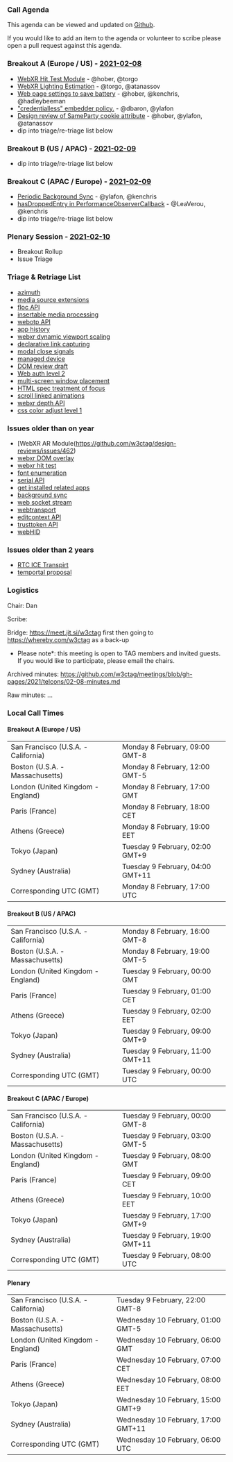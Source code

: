 ### Call Agenda

This agenda can be viewed and updated on [Github](https://github.com/w3ctag/meetings/blob/gh-pages/2021/telcons/02-08-agenda.md).

If you would like to add an item to the agenda or volunteer to scribe please open a pull request against this agenda.

### Breakout A (Europe / US) - [2021-02-08](https://www.timeanddate.com/worldclock/converter.html?iso=20210208T170000&p1=224&p2=43&p3=136&p4=195&p5=26&p6=248&p7=240)

* [WebXR Hit Test Module](https://github.com/w3ctag/design-reviews/issues/463) - @hober, @torgo
* [WebXR Lighting Estimation](https://github.com/w3ctag/design-reviews/issues/574) - @torgo, @atanassov
* [Web page settings to save battery](https://github.com/w3ctag/design-reviews/issues/546) - @hober, @kenchris, @hadleybeeman
* ["credentialless" embedder policy.](https://github.com/w3ctag/design-reviews/issues/582) - @dbaron, @ylafon
* [Design review of SameParty cookie attribute](https://github.com/w3ctag/design-reviews/issues/595) - @hober, @ylafon, @atanassov
* dip into triage/re-triage list below

### Breakout B (US / APAC) - [2021-02-09](https://www.timeanddate.com/worldclock/converter.html?iso=20210209T000000&p1=224&p2=43&p3=136&p4=195&p5=26&p6=248&p7=240)

* dip into triage/re-triage list below

### Breakout C (APAC / Europe) - [2021-02-09](https://www.timeanddate.com/worldclock/converter.html?iso=20210209T080000&p1=224&p2=43&p3=136&p4=195&p5=26&p6=248&p7=240)

* [Periodic Background Sync](https://github.com/w3ctag/design-reviews/issues/367) - @ylafon, @kenchris
* [hasDroppedEntry in PerformanceObserverCallback](https://github.com/w3ctag/design-reviews/issues/547) - @LeaVerou, @kenchris
* dip into triage/re-triage list below

### Plenary Session - [2021-02-10](https://www.timeanddate.com/worldclock/converter.html?iso=20210210T060000&p1=224&p2=43&p3=136&p4=195&p5=26&p6=248&p7=240)

* Breakout Rollup
* Issue Triage

### Triage & Retriage List

* [azimuth](https://github.com/w3ctag/design-reviews/issues/537)
* [media source extensions](https://github.com/w3ctag/design-reviews/issues/576)
* [floc API](https://github.com/w3ctag/design-reviews/issues/601)
* [insertable media processing](https://github.com/w3ctag/design-reviews/issues/603)
* [webotp API](https://github.com/w3ctag/design-reviews/issues/604)
* [app history](https://github.com/w3ctag/design-reviews/issues/605)
* [webxr dynamic viewport scaling](https://github.com/w3ctag/design-reviews/issues/588)
* [declarative link capturing](https://github.com/w3ctag/design-reviews/issues/589)
* [modal close signals](https://github.com/w3ctag/design-reviews/issues/594)
* [managed device](https://github.com/w3ctag/design-reviews/issues/606)
* [DOM review draft](https://github.com/w3ctag/design-reviews/issues/573)
* [Web auth level 2](https://github.com/w3ctag/design-reviews/issues/577)
* [multi-screen window placement](https://github.com/w3ctag/design-reviews/issues/602)
* [HTML spec treatment of focus](https://github.com/w3ctag/design-reviews/issues/468)
* [scroll linked animations](https://github.com/w3ctag/design-reviews/issues/521)
* [webxr depth API](https://github.com/w3ctag/design-reviews/issues/550)
* [css color adjust level 1](https://github.com/w3ctag/design-reviews/issues/583)

### Issues older than on year

* [WebXR AR Module(https://github.com/w3ctag/design-reviews/issues/462)
* [webxr DOM overlay](https://github.com/w3ctag/design-reviews/issues/470)
* [webxr hit test](https://github.com/w3ctag/design-reviews/issues/463)
* [font enumeration](https://github.com/w3ctag/design-reviews/issues/399)
* [serial API](https://github.com/w3ctag/design-reviews/issues/431)
* [get installed related apps](https://github.com/w3ctag/design-reviews/issues/436)
* [background sync](https://github.com/w3ctag/design-reviews/issues/367)
* [web socket stream](https://github.com/w3ctag/design-reviews/issues/394)
* [webtransport](https://github.com/w3ctag/design-reviews/issues/389)
* [editcontext API](https://github.com/w3ctag/design-reviews/issues/416)
* [trusttoken API](https://github.com/w3ctag/design-reviews/issues/414)
* [webHID](https://github.com/w3ctag/design-reviews/issues/370)

### Issues older than 2 years

* [RTC ICE Transpirt](https://github.com/w3ctag/design-reviews/issues/304)
* [temportal proposal](https://github.com/w3ctag/design-reviews/issues/311)

### Logistics

Chair: Dan

Scribe:

Bridge: https://meet.jit.si/w3ctag first then going to https://whereby.com/w3ctag as a back-up

* Please note*: this meeting is open to TAG members and invited guests. If you would like to participate, please email the chairs.

Archived minutes: https://github.com/w3ctag/meetings/blob/gh-pages/2021/telcons/02-08-minutes.md

Raw minutes: ...


### Local Call Times

#### Breakout A (Europe / US)

<table>
<tr><td> San Francisco (U.S.A. - California) <td> Monday 8 February, 09:00 GMT-8</td></tr>
<tr><td> Boston (U.S.A. - Massachusetts) <td> Monday 8 February, 12:00 GMT-5</td></tr>
<tr><td> London (United Kingdom - England) <td> Monday 8 February, 17:00 GMT</td></tr>
<tr><td> Paris (France) <td> Monday 8 February, 18:00 CET</td></tr>
<tr><td> Athens (Greece) <td> Monday 8 February, 19:00 EET</td></tr>
<tr><td> Tokyo (Japan) <td> Tuesday 9 February, 02:00 GMT+9</td></tr>
<tr><td> Sydney (Australia) <td> Tuesday 9 February, 04:00 GMT+11</td></tr>
<tr><td> Corresponding UTC (GMT) <td> Monday 8 February, 17:00 UTC</td></tr>
</table>

#### Breakout B (US / APAC)

<table>
<tr><td> San Francisco (U.S.A. - California) <td> Monday 8 February, 16:00 GMT-8</td></tr>
<tr><td> Boston (U.S.A. - Massachusetts) <td> Monday 8 February, 19:00 GMT-5</td></tr>
<tr><td> London (United Kingdom - England) <td> Tuesday 9 February, 00:00 GMT</td></tr>
<tr><td> Paris (France) <td> Tuesday 9 February, 01:00 CET</td></tr>
<tr><td> Athens (Greece) <td> Tuesday 9 February, 02:00 EET</td></tr>
<tr><td> Tokyo (Japan) <td> Tuesday 9 February, 09:00 GMT+9</td></tr>
<tr><td> Sydney (Australia) <td> Tuesday 9 February, 11:00 GMT+11</td></tr>
<tr><td> Corresponding UTC (GMT) <td> Tuesday 9 February, 00:00 UTC</td></tr>
</table>

#### Breakout C (APAC / Europe)

<table>
<tr><td> San Francisco (U.S.A. - California) <td> Tuesday 9 February, 00:00 GMT-8</td></tr>
<tr><td> Boston (U.S.A. - Massachusetts) <td> Tuesday 9 February, 03:00 GMT-5</td></tr>
<tr><td> London (United Kingdom - England) <td> Tuesday 9 February, 08:00 GMT</td></tr>
<tr><td> Paris (France) <td> Tuesday 9 February, 09:00 CET</td></tr>
<tr><td> Athens (Greece) <td> Tuesday 9 February, 10:00 EET</td></tr>
<tr><td> Tokyo (Japan) <td> Tuesday 9 February, 17:00 GMT+9</td></tr>
<tr><td> Sydney (Australia) <td> Tuesday 9 February, 19:00 GMT+11</td></tr>
<tr><td> Corresponding UTC (GMT) <td> Tuesday 9 February, 08:00 UTC</td></tr>
</table>

#### Plenary

<table>
<tr><td> San Francisco (U.S.A. - California) <td> Tuesday 9 February, 22:00 GMT-8</td></tr>
<tr><td> Boston (U.S.A. - Massachusetts) <td> Wednesday 10 February, 01:00 GMT-5</td></tr>
<tr><td> London (United Kingdom - England) <td> Wednesday 10 February, 06:00 GMT</td></tr>
<tr><td> Paris (France) <td> Wednesday 10 February, 07:00 CET</td></tr>
<tr><td> Athens (Greece) <td> Wednesday 10 February, 08:00 EET</td></tr>
<tr><td> Tokyo (Japan) <td> Wednesday 10 February, 15:00 GMT+9</td></tr>
<tr><td> Sydney (Australia) <td> Wednesday 10 February, 17:00 GMT+11</td></tr>
<tr><td> Corresponding UTC (GMT) <td> Wednesday 10 February, 06:00 UTC</td></tr>
</table>
